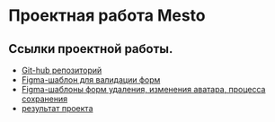 # Проектная работа Mesto
## Ссылки проектной работы.
* [Git-hub репозиторий](https://github.com/VitaliyBagretsov/mesto-project-ff)  
* [Figma-шаблон для валидации форм](https://www.figma.com/file/kRVLKwYG3d1HGLvh7JFWRT/JavaScript.-Sprint-6?node-id=1141%3A1&mode=dev)  
* [Figma-шаблоны форм удаления, изменения аватара, процесса сохранения](https://www.figma.com/file/PSdQFRHoxXJFs2FH8IXViF/JavaScript.-Sprint-9?node-id=0%3A1&mode=dev)  
* [результат проекта](https://vitaliybagretsov.github.io/mesto-project-ff/) 
 